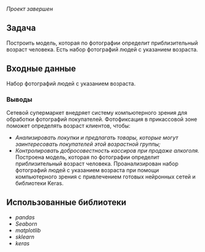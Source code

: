 *Проект завершен*

## Задача
Построить модель, которая по фотографии определит приблизительный возраст человека. Есть набор фотографий людей с указанием возраста.


## Входные данные
Набор фотографий людей с указанием возраста.


### Выводы
Сетевой супермаркет внедряет систему компьютерного зрения для обработки фотографий покупателей. Фотофиксация в прикассовой зоне поможет определять возраст клиентов, чтобы:
- *Анализировать покупки и предлагать товары, которые могут заинтересовать покупателей этой возрастной группы;*
- *Контролировать добросовестность кассиров при продаже алкоголя.*
Построена модель, которая по фотографии определит приблизительный возраст человека. 
Проанализирован набор фотографий людей с указанием возраста при помощи компьютерного зрения с привлечением готовых нейронных сетей и библиотеки Keras.

## Использованные библиотеки
- *pandas*
- *Seaborn*
- *matplotlib*
- *sklearn*
- *keras*

